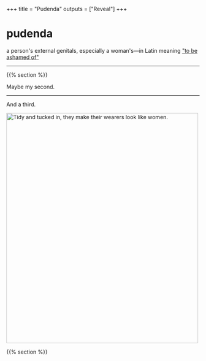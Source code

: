 +++
title = "Pudenda"
outputs = ["Reveal"]
+++

# pudenda

a person's external genitals, especially a woman's—in Latin meaning <a href="https://www.nytimes.com/2020/10/26/us/childbirth-bodies-stigma-incontinence.html">"to be ashamed of"</a>

---
{{% section %}}

Maybe my second.

---

And a third.

<img src="life_mag_cardigan.jpg" alt="Tidy and tucked in, they make their wearers look like women." width="500" height="600">

{{% section %}}


